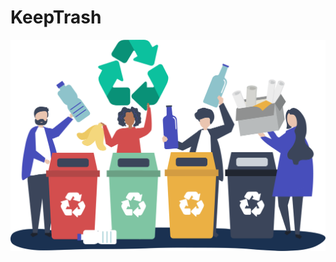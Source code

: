 # KeepTrash
![](https://raw.githubusercontent.com/aliilkom/KeepTrash/master/public/assets/app/media/img/logos/Icon_Keeptrash.png)